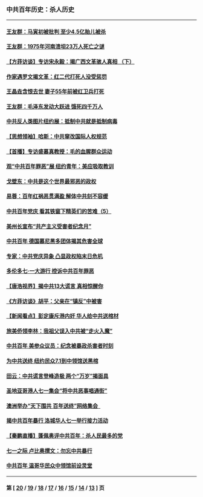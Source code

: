 ### 中共百年历史：杀人历史
---
#### [王友群：马寅初被批判 至少4.5亿胎儿被杀](../../pages/nf1176106/n13260313.md?10020430) 
#### [王友群：1975年河南溃坝23万人死亡之谜](../../pages/nf1176106/n13231576.md?10020430) 
#### [【方菲访谈】专访宋永毅：揭广西文革骇人真相 （下）](../../pages/nf1176106/n13209074.md?10020430) 
#### [作家遇罗文揭文革：红二代打死人没受惩罚](../../pages/nf1176106/n13205254.md?10020430) 
#### [王晶垚含恨去世 妻子55年前被红卫兵打死](../../pages/nf1176106/n13203590.md?10020430) 
#### [王友群：毛泽东发动大跃进 饿死四千万人](../../pages/nf1176106/n13177158.md?10020430) 
#### [中共反人类图片纽约展：抵制中共就是抵制病毒](../../pages/nf1176106/n13115371.md?10020430) 
#### [【思想领袖】哈斯：中共窜改国际人权规范](../../pages/nf1176106/n13053647.md?10020430) 
#### [【首播】专访盛慕真教授：毛的血腥群众运动](../../pages/nf1176106/n13091782.md?10020430) 
#### [观“中共百年罪恶”展 纽约青年：美应吸取教训](../../pages/nf1176106/n13085246.md?10020430) 
#### [戈壁东：中共是这个世界最邪恶的政权](../../pages/nf1176106/n13085641.md?10020430) 
#### [易蓉：百年红祸恶贯满盈 解体中共刻不容缓](../../pages/nf1176106/n13084455.md?10020430) 
#### [中共百年党庆 看其铁窗下精英们的苦难（5）](../../pages/nf1176106/n13076766.md?10020430) 
#### [美州长宣布“共产主义受害者纪念月”](../../pages/nf1176106/n13074024.md?10020430) 
#### [中共百年 德国慕尼黑多团体揭其危害全球](../../pages/nf1176106/n13068873.md?10020430) 
#### [专家：中共党庆异象 凸显政权陷末日危机](../../pages/nf1176106/n13067084.md?10020430) 
#### [多伦多七·一大游行 控诉中共百年罪恶](../../pages/nf1176106/n13062043.md?10020430) 
#### [【唐浩视界】揭中共13大谎言 真相惊醒你](../../pages/nf1176106/n13065208.md?10020430) 
#### [《方菲访谈》胡平：父亲在“镇反”中被害](../../pages/nf1176106/n13064114.md?10020430) 
#### [【新闻看点】彭定康斥港内奸 华人给中共送棺材](../../pages/nf1176106/n13064230.md?10020430) 
#### [旅美侨领李林：我祖父误入中共被“走火入魔”](../../pages/nf1176106/n13062777.md?10020430) 
#### [中共百年 美参众议员：纪念被暴政杀害者时刻](../../pages/nf1176106/n13063735.md?10020430) 
#### [为中共送终 纽约民众7.1到中领馆送黑棺](../../pages/nf1176106/n13062573.md?10020430) 
#### [田云：中共谎言登峰造极 两个“万岁”揭面具](../../pages/nf1176106/n13062013.md?10020430) 
#### [圣地亚哥港人七一集会“将中共恶事唱通街”](../../pages/nf1176106/n13062681.md?10020430) 
#### [澳洲举办“天下围共 百年送终”网络集会  ](../../pages/nf1176106/n13054366.md?10020430) 
#### [揭中共百年暴行 洛城华人七一举行接力活动](../../pages/nf1176106/n13061979.md?10020430) 
#### [【秦鹏直播】蓬佩奥评中共百年：杀人民最多的党](../../pages/nf1176106/n13061736.md?10020430) 
#### [七一之际 卢比奥撰文：勿忘中共暴行](../../pages/nf1176106/n13061044.md?10020430) 
#### [中共百年 温哥华民众中领馆前设灵堂](../../pages/nf1176106/n13061399.md?10020430) 

---
#### 第 [ [20](./20.md?10020430) / [19](./19.md?10020430) / [18](./18.md?10020430) / [17](./17.md?10020430) / [16](./16.md?10020430) / [15](./15.md?10020430) / [14](./14.md?10020430) / [13](./13.md?10020430) ] 页
